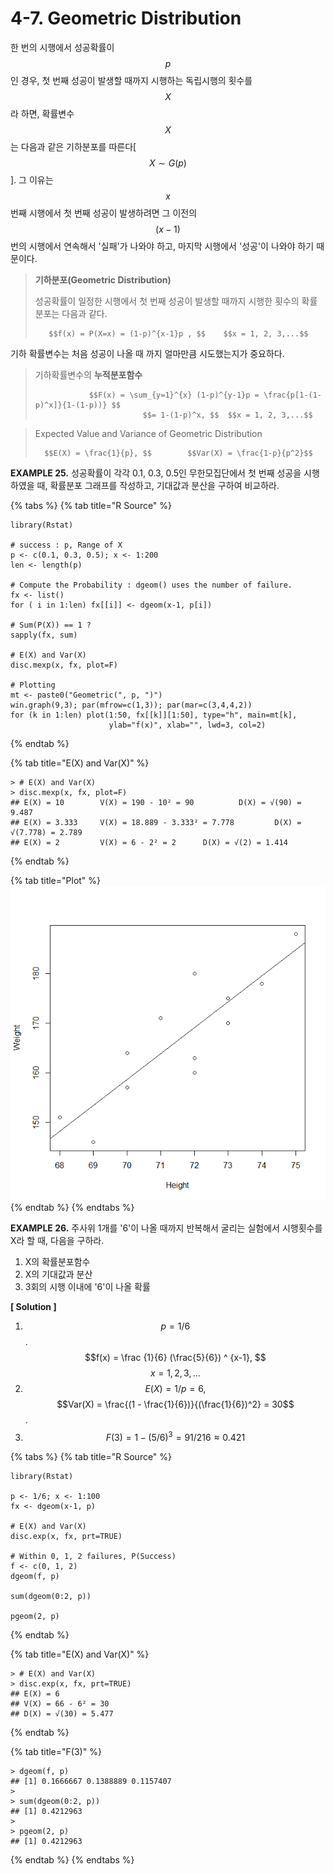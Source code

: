 # 4-7. Geometric Distribution

한 번의 시행에서 성공확률이 $$p$$인 경우, 첫 번째 성공이 발생할 때까지 시행하는 독립시행의 횟수를 $$X$$라 하면, 확률변수 $$X$$는 다음과 같은 기하분포를 따른다\[$$X  \sim G(p)$$\].  그 이유는 $$x$$ 번째 시행에서 첫 번째 성공이 발생하려면 그 이전의 $$(x-1)$$번의 시행에서 연속해서 '실패'가 나와야 하고, 마지막 시행에서 '성공'이 나와야 하기 때문이다.



> **기하분포\(Geometric Distribution\)**
>
> 성공확률이 일정한 시행에서 첫 번째 성공이 발생할 때까지 시행한 횟수의 확률분포는 다음과 같다.
>
>        $$f(x) = P(X=x) = (1-p)^{x-1}p , $$    $$x = 1, 2, 3,...$$

기하 확률변수는 처음 성공이 나올 때 까지 얼마만큼 시도했는지가 중요하다.

> 기하확률변수의 **누적분포함수**
>
>                 $$F(x) = \sum_{y=1}^{x} (1-p)^{y-1}p = \frac{p[1-(1-p)^x]}{1-(1-p))} $$    
>                             $$= 1-(1-p)^x, $$  $$x = 1, 2, 3,...$$

> Expected Value and Variance of Geometric Distribution
>
>       $$E(X) = \frac{1}{p}, $$        $$Var(X) = \frac{1-p}{p^2}$$



**EXAMPLE 25.**  성공확률이 각각 0.1, 0.3, 0.5인 무한모집단에서 첫 번째 성공을 시행하였을 때, 확률분포 그래프를 작성하고, 기대값과 분산을 구하여 비교하라.

{% tabs %}
{% tab title="R Source" %}
```text
library(Rstat)

# success : p, Range of X
p <- c(0.1, 0.3, 0.5); x <- 1:200
len <- length(p)

# Compute the Probability : dgeom() uses the number of failure.
fx <- list()
for ( i in 1:len) fx[[i]] <- dgeom(x-1, p[i])

# Sum(P(X)) == 1 ?
sapply(fx, sum)

# E(X) and Var(X)
disc.mexp(x, fx, plot=F)

# Plotting
mt <- paste0("Geometric(", p, ")")
win.graph(9,3); par(mfrow=c(1,3)); par(mar=c(3,4,4,2))
for (k in 1:len) plot(1:50, fx[[k]][1:50], type="h", main=mt[k],
                      ylab="f(x)", xlab="", lwd=3, col=2)
```
{% endtab %}

{% tab title="E\(X\) and Var\(X\)" %}
```text
> # E(X) and Var(X)
> disc.mexp(x, fx, plot=F)
## E(X) = 10        V(X) = 190 - 10² = 90          D(X) = √(90) = 9.487 
## E(X) = 3.333     V(X) = 18.889 - 3.333² = 7.778         D(X) = √(7.778) = 2.789 
## E(X) = 2         V(X) = 6 - 2² = 2      D(X) = √(2) = 1.414 
```
{% endtab %}

{% tab title="Plot" %}
![](../.gitbook/assets/image%20%28165%29.png)
{% endtab %}
{% endtabs %}



**EXAMPLE 26.** 주사위 1개를 '6'이 나올 때까지 반복해서 굴리는 실험에서 시행횟수를 X라 할 때, 다음을 구하라.

1. X의 확률분포함수
2. X의 기대값과 분산
3. 3회의 시행 이내에 '6'이 나올 확률

**\[ Solution \]**

1.  $$p = 1/6$$ . $$f(x) = \frac {1}{6} (\frac{5}{6}) ^ {x-1}, $$  $$x = 1,2,3,...$$ 
2. $$E(X) = 1/ p =6, $$     $$Var(X) = \frac{(1 - \frac{1}{6})}{(\frac{1}{6})^2} = 30$$ .
3.   $$F(3) = 1 - (5/6)^3 = 91/216 \approx 0.421$$ 

{% tabs %}
{% tab title="R Source" %}
```text
library(Rstat)

p <- 1/6; x <- 1:100
fx <- dgeom(x-1, p)

# E(X) and Var(X)
disc.exp(x, fx, prt=TRUE)

# Within 0, 1, 2 failures, P(Success)
f <- c(0, 1, 2)
dgeom(f, p)

sum(dgeom(0:2, p))

pgeom(2, p)
```
{% endtab %}

{% tab title="E\(X\) and Var\(X\)" %}
```text
> # E(X) and Var(X)
> disc.exp(x, fx, prt=TRUE)
## E(X) = 6 
## V(X) = 66 - 6² = 30 
## D(X) = √(30) = 5.477
```
{% endtab %}

{% tab title="F\(3\)" %}
```text
> dgeom(f, p)
## [1] 0.1666667 0.1388889 0.1157407
> 
> sum(dgeom(0:2, p))
## [1] 0.4212963
> 
> pgeom(2, p)
## [1] 0.4212963
```
{% endtab %}
{% endtabs %}



